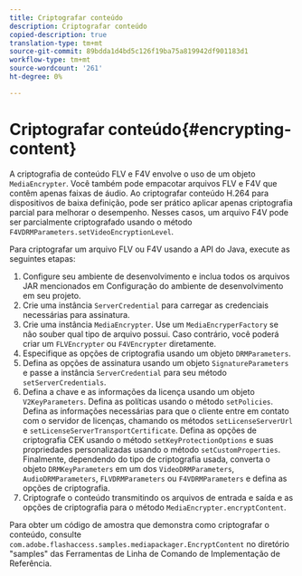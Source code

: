 ```yaml
---
title: Criptografar conteúdo
description: Criptografar conteúdo
copied-description: true
translation-type: tm+mt
source-git-commit: 89bdda1d4bd5c126f19ba75a819942df901183d1
workflow-type: tm+mt
source-wordcount: '261'
ht-degree: 0%

---
```



# Criptografar conteúdo{#encrypting-content}

A criptografia de conteúdo FLV e F4V envolve o uso de um objeto `MediaEncrypter`. Você também pode empacotar arquivos FLV e F4V que contêm apenas faixas de áudio. Ao criptografar conteúdo H.264 para dispositivos de baixa definição, pode ser prático aplicar apenas criptografia parcial para melhorar o desempenho. Nesses casos, um arquivo F4V pode ser parcialmente criptografado usando o método `F4VDRMParameters.setVideoEncryptionLevel`.

Para criptografar um arquivo FLV ou F4V usando a API do Java, execute as seguintes etapas:

1. Configure seu ambiente de desenvolvimento e inclua todos os arquivos JAR mencionados em Configuração do ambiente de desenvolvimento em seu projeto.
1. Crie uma instância `ServerCredential` para carregar as credenciais necessárias para assinatura.
1. Crie uma instância `MediaEncrypter`. Use um `MediaEncryperFactory` se não souber qual tipo de arquivo possui. Caso contrário, você poderá criar um `FLVEncrypter` ou `F4VEncrypter` diretamente.
1. Especifique as opções de criptografia usando um objeto `DRMParameters`.
1. Defina as opções de assinatura usando um objeto `SignatureParameters` e passe a instância `ServerCredential` para seu método `setServerCredentials`.
1. Defina a chave e as informações da licença usando um objeto `V2KeyParameters`. Defina as políticas usando o método `setPolicies`. Defina as informações necessárias para que o cliente entre em contato com o servidor de licenças, chamando os métodos `setLicenseServerUrl` e `setLicenseServerTransportCertificate`. Defina as opções de criptografia CEK usando o método `setKeyProtectionOptions` e suas propriedades personalizadas usando o método `setCustomProperties`. Finalmente, dependendo do tipo de criptografia usada, converta o objeto `DRMKeyParameters` em um dos `VideoDRMParameters`, `AudioDRMParameters`, `FLVDRMParameters` ou `F4VDRMParameters` e defina as opções de criptografia.
1. Criptografe o conteúdo transmitindo os arquivos de entrada e saída e as opções de criptografia para o método `MediaEncrypter.encryptContent`.

Para obter um código de amostra que demonstra como criptografar o conteúdo, consulte `com.adobe.flashaccess.samples.mediapackager.EncryptContent` no diretório &quot;samples&quot; das Ferramentas de Linha de Comando de Implementação de Referência.
